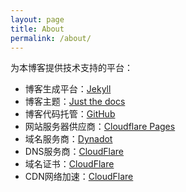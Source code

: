 ```yaml
---
layout: page
title: About
permalink: /about/
---
```


为本博客提供技术支持的平台：

* 博客生成平台：[Jekyll](https://jekyllrb.com/)
* 博客主题：[Just the docs](https://just-the-docs.github.io/just-the-docs/)
* 博客代码托管：[GitHub](https://github.com/yaleax/doc.jze.us)
* 网站服务器供应商：[Cloudflare Pages](https://pages.cloudflare.com/)
* 域名服务商：[Dynadot](https://www.dynadot.com/)
* DNS服务商：[CloudFlare](https://www.cloudflare.com/dns/)
* 域名证书：[CloudFlare](https://www.cloudflare.com/cdn/)
* CDN网络加速：[CloudFlare](https://www.cloudflare.com/cdn/)


